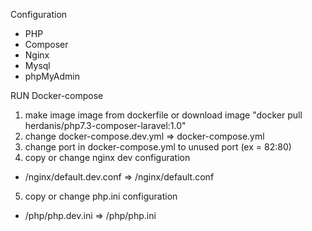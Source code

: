 Configuration
- PHP
- Composer
- Nginx
- Mysql
- phpMyAdmin

RUN Docker-compose
1. make image image from dockerfile or download image "docker pull herdanis/php7.3-composer-laravel:1.0"
2. change docker-compose.dev.yml => docker-compose.yml
3. change port in docker-compose.yml to unused port (ex = 82:80)
4. copy or change nginx dev configuration
 - /nginx/default.dev.conf => /nginx/default.conf
5. copy or change php.ini configuration
 - /php/php.dev.ini => /php/php.ini
